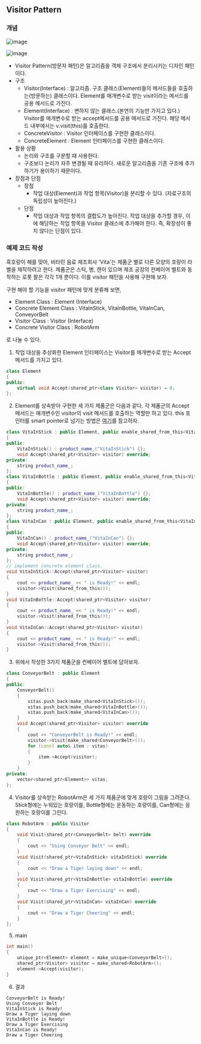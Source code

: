 ## Visitor Pattern

### 개념

![image](https://user-images.githubusercontent.com/5865308/194742588-4745b2fd-58cc-4c49-97a2-fed846e89e45.png)

![image](https://user-images.githubusercontent.com/5865308/206937419-28a1197d-9e18-4266-ac5f-06fb7964e644.png)
* Visitor Pattern(방문자 패턴)은 알고리즘을 객체 구조에서 분리시키는 디자인 패턴이다. 
* 구조 
  * Visitor(Interface) : 알고리즘. 구조 클래스(Element)들의 메서드들을 호출하는(방문하는) 클래스이다. Element를 매개변수로 받는 visit이라는 메서드를 공용 메서드로 가진다. 
  * Element(Interface) : 변하지 않는 클래스.(본연의 기능만 가지고 있다.) Visitor를 매개변수로 받는 accept메서드를 공용 메서드로 가진다. 해당 메서드 내부에서는 v.visit(this)를 호출한다. 
  * ConcreteVisitor : Visitor 인터페이스를 구현한 클래스이다.
  * ConcreteElement : Element 인터페이스를 구현한 클래스이다. 
* 활용 상황 
  * 논리와 구조를 구분할 때 사용한다. 
  * 구조보다 논리가 자주 변경될 때 유리하다. 새로운 알고리즘을 기존 구조에 추가하기가 용이하기 때문이다.
* 장점과 단점 
  * 장점 
    * 작업 대상(Element)과 작업 항목(Visitor)을 분리할 수 있다. (자료구조의 독립성이 높아진다.)
  * 단점 
    * 작업 대상과 작업 항목의 결합도가 높아진다. 작업 대상을 추가할 경우, 이에 해당하는 작업 항목을 Visitor 클래스에 추가해야 한다. 즉, 확장성이 좋지 않다는 단점이 있다. 

### 예제 코드 작성

흑호랑이 해를 맞아, 비타민 음료 제조회사 'Vita'는 제품군 별로 다른 모양의 호랑이 라벨을 제작하려고 한다. 
제품군은 스틱, 병, 캔이 있으며 제조 공장의 컨베이어 벨트와 동작하는 로롯 팔은 각각 1개 뿐이다. 
이를 visitor 패턴을 사용해 구현해 보자. 

구현 해야 할 기능을 visitor 패턴에 맞게 분류해 보면,
* Element Class : Element (Interface)
* Concrete Element Class : VitaInStick, VitaInBottle, VitaInCan, ConveyorBelt
* Visitor Class : Visitor (Interface)
* Concrete Visitor Class : RobotArm 

로 나눌 수 있다.

1. 작업 대상을 추상화한 Element 인터페이스는 Visitor를 매개변수로 받는 Accept 메서드를 가지고 있다. 
```c++
class Element
{
public:
    virtual void Accept(shared_ptr<class Visitor> visitor) = 0;
};
```

2. Element를 상속받아 구현한 세 가지 제품군은 다음과 같다. 각 제품군의 Accept 메서드는 매개변수인 visitor의 visit 메서드를 호출하는 역할만 하고 있다. 
this 포인터를 smart pointer로 넘기는 방법은 [여기](https://bunhere.tistory.com/460)를 참고하자. 
```c++
class VitaInStick : public Element, public enable_shared_from_this<VitaInStick>
{
public:
    VitaInStick() : product_name_("VitaInStick") {};
    void Accept(shared_ptr<Visitor> visitor) override;
private:
    string product_name_;
};
class VitaInBottle : public Element, public enable_shared_from_this<VitaInBottle>
{
public:
    VitaInBottle() : product_name_("VitaInBottle") {};
    void Accept(shared_ptr<Visitor> visitor) override;
private:
    string product_name_;
};
class VitaInCan : public Element, public enable_shared_from_this<VitaInCan>
{
public:
    VitaInCan() : product_name_("VitaInCan") {};
    void Accept(shared_ptr<Visitor> visitor) override;
private:
    string product_name_;
};
// implement concrete element class.
void VitaInStick::Accept(shared_ptr<Visitor> visitor)
{
    cout << product_name_ << " is Ready!" << endl;
    visitor->Visit(shared_from_this());
}
void VitaInBottle::Accept(shared_ptr<Visitor> visitor)
{
    cout << product_name_ << " is Ready!" << endl;
    visitor->Visit(shared_from_this());
}
void VitaInCan::Accept(shared_ptr<Visitor> visitor)
{
    cout << product_name_ << " is Ready!" << endl;
    visitor->Visit(shared_from_this());
}
```

3. 위에서 작성한 3가지 제품군을 컨베이어 벨트에 담아보자.
```c++
class ConveyorBelt : public Element
{
public:
    ConveyorBelt()
    {
        vitas.push_back(make_shared<VitaInStick>());
        vitas.push_back(make_shared<VitaInBottle>());
        vitas.push_back(make_shared<VitaInCan>());
    }
    void Accept(shared_ptr<Visitor> visitor) override
    {
        cout << "ConveyorBelt is Ready!" << endl;
        visitor->Visit(make_shared<ConveyorBelt>());
        for (const auto& item : vitas)
        {
            item->Accept(visitor);
        }
    }
private:
    vector<shared_ptr<Element>> vitas;
};
```

4. Visitor를 상속받는 RobotArm은 세 가지 제품군에 맞게 호랑이 그림을 그려준다.   
Stick형에는 누워있는 호랑이를, Bottle형에는 운동하는 호랑이를, Can형에는 응원하는 호랑이를 그린다. 
```c++
class RobotArm : public Visitor
{
    void Visit(shared_ptr<ConveyorBelt> belt) override
    {
        cout << "Using Conveyor Belt" << endl;
    }
    void Visit(shared_ptr<VitaInStick> vitaInStick) override
    {
        cout << "Draw a Tiger laying down" << endl;
    }
    void Visit(shared_ptr<VitaInBottle> vitaInBottle) override
    {
        cout << "Draw a Tiger Exercising" << endl;
    }
    void Visit(shared_ptr<VitaInCan> vitaInCan) override
    {
        cout << "Draw a Tiger Cheering" << endl;
    }
};
```
 
5. main
```c++
int main()
{
    unique_ptr<Element> element = make_unique<ConveyorBelt>();
    shared_ptr<Visitor> visitor = make_shared<RobotArm>();
    element->Accept(visitor);
}
```

6. 결과 
```text
ConveyorBelt is Ready!
Using Conveyor Belt
VitaInStick is Ready!
Draw a Tiger laying down
VitaInBottle is Ready!
Draw a Tiger Exercising
VitaInCan is Ready!
Draw a Tiger Cheering
```
